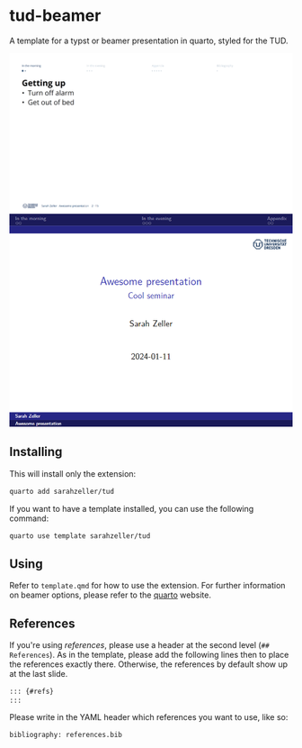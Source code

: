 # tud-beamer

A template for a typst or beamer presentation in quarto, styled for the TUD.

![](tud-typst.PNG)
![](tud-beamer.PNG)

## Installing

This will install only the extension:

```bash
quarto add sarahzeller/tud
```

If you want to have a template installed, you can use the following command:

```bash
quarto use template sarahzeller/tud
```

## Using 

Refer to `template.qmd` for how to use the extension.
For further information on beamer options, please refer to the [quarto](https://quarto.org/docs/reference/formats/presentations/beamer.html) website.

## References

If you're using *references*, please use a header at the second level (`## References`).
As in the template, please add the following lines then to place the references exactly there.
Otherwise, the references by default show up at the last slide.

```
::: {#refs}
:::
```

Please write in the YAML header which references you want to use, like so:

```
bibliography: references.bib
```